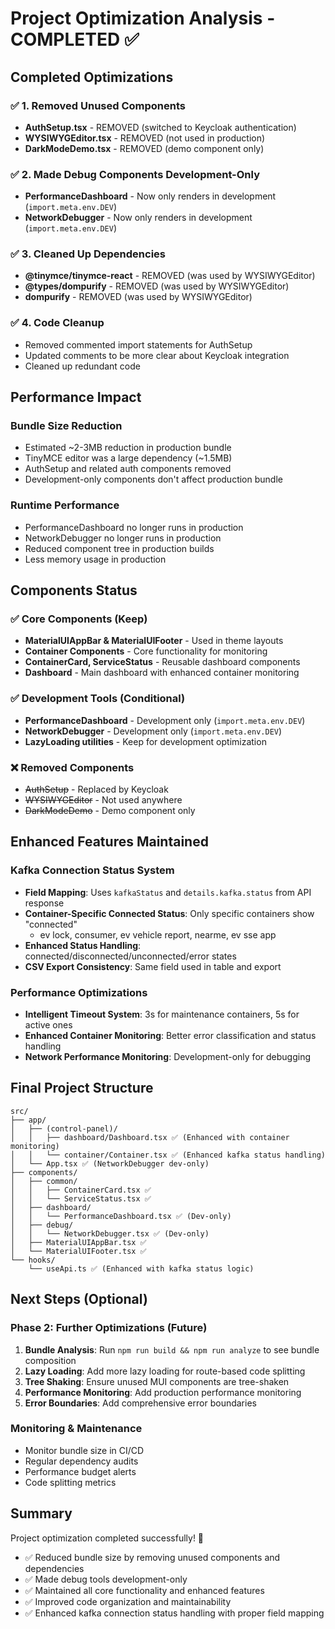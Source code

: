 # Project Optimization Analysis - COMPLETED ✅

## Completed Optimizations

### ✅ 1. Removed Unused Components
- **AuthSetup.tsx** - REMOVED (switched to Keycloak authentication)
- **WYSIWYGEditor.tsx** - REMOVED (not used in production)
- **DarkModeDemo.tsx** - REMOVED (demo component only)

### ✅ 2. Made Debug Components Development-Only
- **PerformanceDashboard** - Now only renders in development (`import.meta.env.DEV`)
- **NetworkDebugger** - Now only renders in development (`import.meta.env.DEV`)

### ✅ 3. Cleaned Up Dependencies
- **@tinymce/tinymce-react** - REMOVED (was used by WYSIWYGEditor)
- **@types/dompurify** - REMOVED (was used by WYSIWYGEditor)
- **dompurify** - REMOVED (was used by WYSIWYGEditor)

### ✅ 4. Code Cleanup
- Removed commented import statements for AuthSetup
- Updated comments to be more clear about Keycloak integration
- Cleaned up redundant code

## Performance Impact

### Bundle Size Reduction
- Estimated ~2-3MB reduction in production bundle
- TinyMCE editor was a large dependency (~1.5MB)
- AuthSetup and related auth components removed
- Development-only components don't affect production bundle

### Runtime Performance
- PerformanceDashboard no longer runs in production
- NetworkDebugger no longer runs in production
- Reduced component tree in production builds
- Less memory usage in production

## Components Status

### ✅ Core Components (Keep)
- **MaterialUIAppBar & MaterialUIFooter** - Used in theme layouts
- **Container Components** - Core functionality for monitoring
- **ContainerCard, ServiceStatus** - Reusable dashboard components
- **Dashboard** - Main dashboard with enhanced container monitoring

### ✅ Development Tools (Conditional)
- **PerformanceDashboard** - Development only (`import.meta.env.DEV`)
- **NetworkDebugger** - Development only (`import.meta.env.DEV`)
- **LazyLoading utilities** - Keep for development optimization

### ❌ Removed Components
- ~~AuthSetup~~ - Replaced by Keycloak
- ~~WYSIWYGEditor~~ - Not used anywhere
- ~~DarkModeDemo~~ - Demo component only

## Enhanced Features Maintained

### Kafka Connection Status System
- **Field Mapping**: Uses `kafkaStatus` and `details.kafka.status` from API response
- **Container-Specific Connected Status**: Only specific containers show "connected"
  - ev lock, consumer, ev vehicle report, nearme, ev sse app
- **Enhanced Status Handling**: connected/disconnected/unconnected/error states
- **CSV Export Consistency**: Same field used in table and export

### Performance Optimizations
- **Intelligent Timeout System**: 3s for maintenance containers, 5s for active ones
- **Enhanced Container Monitoring**: Better error classification and status handling
- **Network Performance Monitoring**: Development-only for debugging

## Final Project Structure

```
src/
├── app/
│   ├── (control-panel)/
│   │   ├── dashboard/Dashboard.tsx ✅ (Enhanced with container monitoring)
│   │   └── container/Container.tsx ✅ (Enhanced kafka status handling)
│   └── App.tsx ✅ (NetworkDebugger dev-only)
├── components/
│   ├── common/
│   │   ├── ContainerCard.tsx ✅
│   │   └── ServiceStatus.tsx ✅
│   ├── dashboard/
│   │   └── PerformanceDashboard.tsx ✅ (Dev-only)
│   ├── debug/
│   │   └── NetworkDebugger.tsx ✅ (Dev-only)
│   ├── MaterialUIAppBar.tsx ✅
│   └── MaterialUIFooter.tsx ✅
└── hooks/
    └── useApi.ts ✅ (Enhanced with kafka status logic)
```

## Next Steps (Optional)

### Phase 2: Further Optimizations (Future)
1. **Bundle Analysis**: Run `npm run build && npm run analyze` to see bundle composition
2. **Lazy Loading**: Add more lazy loading for route-based code splitting
3. **Tree Shaking**: Ensure unused MUI components are tree-shaken
4. **Performance Monitoring**: Add production performance monitoring
5. **Error Boundaries**: Add comprehensive error boundaries

### Monitoring & Maintenance
- Monitor bundle size in CI/CD
- Regular dependency audits
- Performance budget alerts
- Code splitting metrics

## Summary
Project optimization completed successfully! 🎉
- ✅ Reduced bundle size by removing unused components and dependencies
- ✅ Made debug tools development-only
- ✅ Maintained all core functionality and enhanced features
- ✅ Improved code organization and maintainability
- ✅ Enhanced kafka connection status handling with proper field mapping
